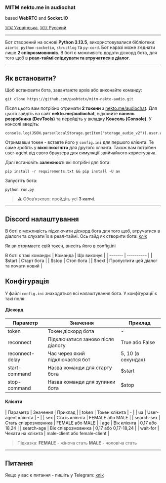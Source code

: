 ### MITM nekto.me in audiochat

based **WebRTC** and **Socket.IO**

[🇺🇦 Українська](./README.md), [🇷🇺 Русский](./README_ru.md)

---

Бот створений на основі **Python 3.13.5**, використовувалися бібліотеки: `aiortc`, `python-socketio`, `structlog` та `py-cord`.
Бот наразі може з’єднати лише **2 співрозмовників**. В боті є можливість додати діскорд бота, для того щоб в **реал-таймі слідкувати та втручатися в діалог**.

---

## Як встановити?

Щоб встановити бота, завантажте архів або виконайте команду:

```
git clone https://github.com/pashtetx/mitm-nekto-audio.git
```

Після цього вам потрібно отримати **2 токени** з [nekto.me/audiochat](https://nekto.me/audiochat).
Для цього зайдіть на сайт **nekto.me/audiochat**, відкрийте **панель розробника (DevTools)** та перейдіть у вкладку **Консоль (Console)**.
У консолі введіть:

```
console.log(JSON.parse(localStorage.getItem("storage_audio_v2")).user.authToken)
```

Отримавши токен - вставте його у `config.ini` для першого клієнта. Те саме зробіть у **вікні інкогніто** для другого клієнта. Також вам потрібен user-agent від свого браузера для симуляції звийчайного користувача.

Далі встановіть **залежності** які потрібні для бота:
```
pip install -r requirements.txt && pip install -U av
```

Запустіть бота:
```
python run.py
```

> ⚠️ Обов’язково: пройдіть усі **3 капчі**.

---

## Discord налаштування
В боті є можливість підключити діскорд бота для того щоб, втручатися в діалоги та слухати їх в реал-таймі. Ось гайд як створити бота: [клік](https://3v-host.com/uk/blog/how-to-create-a-discord-bot/)

Як ви отримаєте свій токен, внесіть його в config.ini

В боті є такі команди:
| Команда | Що виконує |
| ------- | ---------- |
| $start  | Старт бота |
| $stop   | Стоп бота  |
| $next   | Пропустити цей діалог та почати новий |

## Конфігурація

У файлі `config.ini` знаходяться всі налаштування бота. У конфігурації є такі поля:

#### Діскорд

| Параметр               | Значення             | Приклад             |
| ----------             | -------------------- | ------------------- |
| token                  | Токен діскорд бота   | -                   |
| reconnect              | Підключатися заново після діалогу   | True або False   |
| reconnect-delay        | Час через який підключаєтся бот   | 5, 10 (в секундах)                   |
| start-command          | Назва команди для старту бота   | $start   |
| stop-command           | Назва команди для зупинки бота   | $stop       

#### Клієнти

| Параметр               | Значення             | Приклад             |
| token                  | Токен клієнта        | -                   |
| ua                     | User-agent клієнта   | -                   |
| sex                    | Стать клієнта        | FEMALE або MALE     |
| search-sex             | Стать співрозмовника | FEMALE або MALE     |
| age                    | Вік клієнта          | 0,17 або 18,24      |
| search-age             | Вік співрозмовника   | 0,17 або 0,17-18,24 |
| wait-for               | Чекати на клієнта    | male-client або female-client    |


> Підказка:
> **FEMALE** - жіноча стать
> **MALE** - чоловіча стать

---

## Питання

Якщо у вас є питання - пишіть у Telegram: [клік](https://t.me/+ESHNRLki3qlkODQy)
